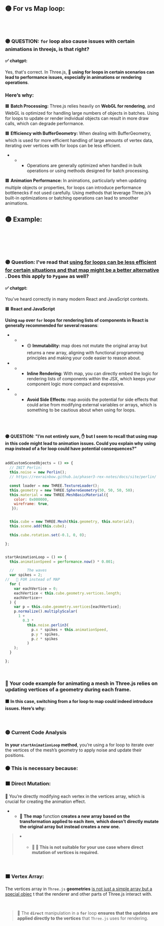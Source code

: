 ## 🟡 For vs Map loop:

<br>
<br>

### 🟣 QUESTION: `for` loop also cause issues with certain animations in threejs, is that right?

 #### ✅ chatgpt:

Yes, that's correct. In Three.js, 🔴 **using for loops in certain scenarios can lead to performance issues, especially in animations or rendering operations**.

### Here’s why:

🟫 **Batch Processing:** Three.js relies heavily on **WebGL for rendering**, and WebGL is optimized for handling large numbers of objects in batches. Using for loops to update or render individual objects can result in more draw calls, which can degrade performance.

🟫 **Efficiency with BufferGeometry:** When dealing with BufferGeometry, which is used for more efficient handling of large amounts of vertex data, iterating over vertices with for loops can be less efficient.

- - - Operations are generally optimized when handled in bulk operations or using methods designed for batch processing.

🟫 **Animation Performance:** In animations, particularly when updating multiple objects or properties, for loops can introduce performance bottlenecks if not used carefully. Using methods that leverage Three.js’s built-in optimizations or batching operations can lead to smoother animations.

## 🟡 Example:


<br>
<br>
<br>
<br>


 ### 🟣 Question: I've read that <u>using for loops can be less efficient for certain situations and that map might be a better alternative</u> . Does this apply to `Pygame` as well?

 #### ✅ chatgpt:

 You’ve heard correctly in many modern  React and JavaScript contexts.

🟫 **React and JavaScript**

  **Using `map` over `for` loops for rendering lists of components in React is generally recommended for several reasons**:

- - - 🟡 **Immutability:** map does not mutate the original array but returns a new array, aligning with functional programming principles and making your code easier to reason about.

- - - **Inline Rendering:** With map, you can directly embed the logic for rendering lists of components within the JSX, which keeps your component logic more compact and expressive.

- - - **Avoid Side Effects:** map avoids the potential for side effects that could arise from modifying external variables or arrays, which is something to be cautious about when using for loops.







<br>
<br>

#### 🟣 QUESTION: "I’m not entirely sure, ✋ but I seem to recall that using map in this code might lead to animation issues. Could you explain why using map instead of a for loop could have potential consequences?"

```javascript

addCustomSceneObjects = () => {
  // INIT Perlin:
  this.noise = new Perlin();
  // https://rexrainbow.github.io/phaser3-rex-notes/docs/site/perlin/

  const loader = new THREE.TextureLoader();
  this.geometry = new THREE.SphereGeometry(50, 50, 50, 50);
  this.material = new THREE.MeshBasicMaterial({
    color: 0x000000,
    wireframe: true,
   });


  this.cube = new THREE.Mesh(this.geometry, this.material);
  this.scene.add(this.cube);

  this.cube.rotation.set(-0.1, 0, 0);

};


startAnimationLoop = () => {
  this.animationSpeed = performance.now() * 0.001;

  //      The waves
  var spikes = 2;
//   🔴 FOR instead of MAP
  for (
    var eachVertice = 0;
    eachVertice < this.cube.geometry.vertices.length;
    eachVertice++
  ) {
    var p = this.cube.geometry.vertices[eachVertice];
    p.normalize().multiplyScalar(
      1 +
        0.3 *
          this.noise.perlin3(
            p.x * spikes + this.animationSpeed,
            p.y * spikes,
            p.z * spikes
          )
    );
  }

};
```

<br>

### 🧶 Your code example for animating a mesh in Three.js relies on updating vertices of a geometry during each frame.


#### 🟩 In this case, switching from a for loop to map could indeed introduce issues. Here’s why:

<br>

### 🟡 Current Code Analysis



**In your `startAnimationLoop` method**, you’re using a for loop to iterate over the vertices of the mesh’s geometry to apply noise and update their positions.

### 🟤 This is necessary because:

### 🟧 Direct Mutation:

🔴 You’re directly modifying each vertex in the vertices array, which is crucial for creating the animation effect.

- - 🔴 **The map** function **creates a new array based on the transformation applied to each item**, **which doesn’t directly mutate the original array but instead creates a new one.**

> - - #### 🔴 👾 This is not suitable for your use case where direct mutation of vertices is required.

<br>

### 🟧 Vertex Array:

The vertices array in `Three.js` **geometries** <u>is not just a simple array but a special objec</u> t that the renderer and other parts of Three.js interact with.

<br>

>  🔴 The **`direct`** manipulation in a **`for`** loop **ensures that the updates are applied directly to the vertices** that `Three.js` uses for rendering.

<br>
<br>